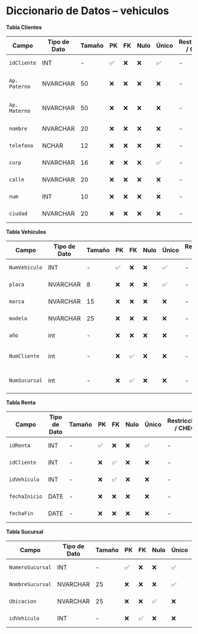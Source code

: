 # Diccionario de Datos – vehiculos


**Tabla Clientes**

| Campo         | Tipo de Dato | Tamaño | PK  | FK  | Nulo | Único | Restricciones / CHECK       | Referencia a | Descripción                     |
|---------------|--------------|--------|-----|-----|------|--------|----------------------------|--------------|---------------------------------|
| `idCliente`   | INT          | -      | ✅  | ❌  | ❌   | ✅     | -                    | -            | Identificador del cliente       |
| `Ap. Paterno` | NVARCHAR     | 50     | ❌  | ❌  | ❌   | ❌     | -                    | -            | Apellido paterno del cliente    |
| `Ap. Materno` | NVARCHAR     | 50     | ❌  | ❌  | ❌   | ❌     | -                    | -            | Apellido materno del cliente    |
| `nombre`      | NVARCHAR     | 20     | ❌  | ❌  | ❌   | ❌     | -                    | -            | Nombre del cliente              |
| `telefono`    | NCHAR       | 12      | ❌  | ❌  | ❌   | ❌     | -                    | -            | Teléfono del cliente            |
| `curp`        | NVARCHAR     | 16     | ❌  | ❌  | ❌   | ✅     | -                          | -            | CURP del cliente                |
| `calle`       | NVARCHAR     | 20     | ❌  | ❌  | ❌   | ❌     | -                          | -            | Calle de dirección              |
| `num`         | INT          | 10     | ❌  | ❌  | ❌   | ❌     | -                          | -            | Número de dirección             |
| `ciudad`      | NVARCHAR     | 20     | ❌  | ❌  | ❌   | ❌     | -                          | -            | Ciudad de residencia            |

**Tabla Vehículos**

| Campo         | Tipo de Dato | Tamaño | PK  | FK  | Nulo | Único | Restricciones / CHECK | Referencia a | Descripción               |
|---------------|--------------|--------|-----|-----|------|--------|----------------------|--------------|---------------------------|
| `NumVehículo`  | INT          | -      | ✅  | ❌  | ❌   | ✅     | -                    | -            | Identificador del vehículo|
| `placa`       | NVARCHAR     | 8      | ❌  | ❌  | ❌   | ✅     | -                    | -            | Placa del vehículo        |
| `marca`      | NVARCHAR     | 15     | ❌  | ❌  | ❌   | ❌     | -                    | -            | Marca del vehículo    
| `modelo`      | NVARCHAR     | 25     | ❌  | ❌  | ❌   | ❌     | -                    | -            | Modelo del vehículo       |
| `año`         | int         | -      | ❌  | ❌  | ❌   | ❌     | -                    | -            | Año del vehículo          |
| `NumCliente`   | int         | -      | ❌  | ✅  | ❌   | ❌     | -                    | Clientes(idCliente) | El cliente que renta vehiculo         |
| `NumSucursal`   | int         | -      | ❌  | ✅  | ❌   | ❌     | -                    | Sucursal(NumSucursal) | El cliente que renta vehiculo         |

**Tabla Renta**

| Campo         | Tipo de Dato | Tamaño | PK  | FK  | Nulo | Único | Restricciones / CHECK | Referencia a        | Descripción               |
|---------------|--------------|--------|-----|-----|------|--------|----------------------|---------------------|---------------------------|
| `idRenta`     | INT          | -      | ✅  | ❌  | ❌   | ✅     | -                    | -                   | Identificador de renta    |
| `idCliente`   | INT          | -      | ❌  | ✅  | ❌   | ❌     | -                    | Clientes(idCliente) | Cliente que renta         |
| `idVehículo`  | INT          | -      | ❌  | ✅  | ❌   | ❌     | -                    | Vehículos(idVehículo)| Vehículo rentado          |
| `fechaInicio` | DATE         | -      | ❌  | ❌  | ❌   | ❌     | -                    | -                   | Fecha inicio de renta     |
| `fechaFin`    | DATE         | -      | ❌  | ❌  | ❌   | ❌     | -                    | -                   | Fecha fin de renta        |

**Tabla Sucursal**

| Campo         | Tipo de Dato | Tamaño | PK  | FK  | Nulo | Único | Restricciones / CHECK | Referencia a        | Descripción               |
|---------------|--------------|--------|-----|-----|------|--------|----------------------|---------------------|---------------------------|
| `NumeroSucursal`  | INT          | -      | ✅  | ❌  | ❌   | ✅     | -                    | -                   | Identificador de sucursal |
| `NombreSucursal`      | NVARCHAR     | 25     | ❌  | ❌  | ❌   | ✅     | -                    | -                   | Nombre de la sucursal     |
| `Ubicacion`   | NVARCHAR     | 25     | ❌  | ❌  | ✅   | ❌     | -                    | -                   | Dirección de la sucursal  |
| `idVehículo`  | INT          | -      | ❌  | ✅  | ❌   | ❌     | -                    | Vehículos(idVehículo)| Vehículo asignado         |